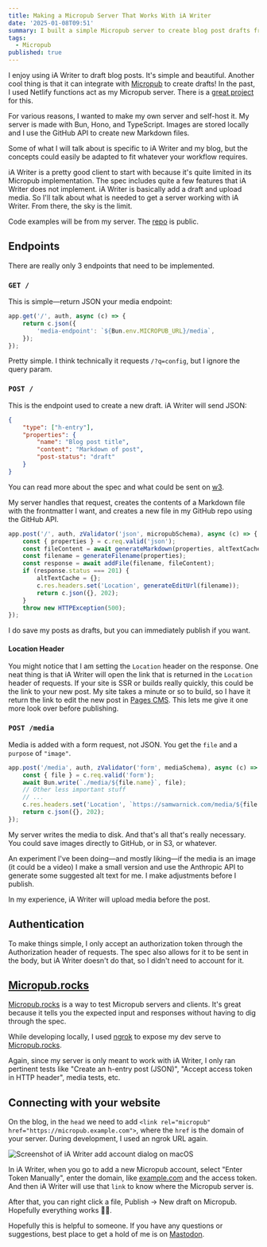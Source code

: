 ```yaml
---
title: Making a Micropub Server That Works With iA Writer
date: '2025-01-08T09:51'
summary: I built a simple Micropub server to create blog post drafts from iA Writer.
tags:
  - Micropub
published: true
---
```

I enjoy using iA Writer to draft blog posts. It's simple and beautiful. Another cool thing is that it can integrate with [Micropub](https://indieweb.org/Micropub) to create drafts! In the past, I used Netlify functions act as my Micropub server. There is a [great project](https://github.com/benjifs/micropub) for this.

For various reasons, I wanted to make my own server and self-host it. My server is made with Bun, Hono, and TypeScript. Images are stored locally and I use the GitHub API to create new Markdown files.

Some of what I will talk about is specific to iA Writer and my blog, but the concepts could easily be adapted to fit whatever your workflow requires.

iA Writer is a pretty good client to start with because it's quite limited in its Micropub implementation. The spec includes quite a few features that iA Writer does not implement. iA Writer is basically add a draft and upload media. So I'll talk about what is needed to get a server working with iA Writer. From there, the sky is the limit.

Code examples will be from my server. The [repo](https://github.com/samwarnick/perfect-cms) is public.

## Endpoints

There are really only 3 endpoints that need to be implemented.

### `GET /`

This is simple—return JSON your media endpoint:

```ts
app.get('/', auth, async (c) => {
    return c.json({
        'media-endpoint': `${Bun.env.MICROPUB_URL}/media`,
    });
});
```

Pretty simple. I think technically it requests `/?q=config`, but I ignore the query param.

### `POST /`

This is the endpoint used to create a new draft. iA Writer will send JSON:

```json
{
    "type": ["h-entry"],
    "properties": {
        "name": "Blog post title",
        "content": "Markdown of post",
        "post-status": "draft"
    }
}
```

You can read more about the spec and what could be sent on [w3](https://www.w3.org/TR/micropub/#json-syntax).

My server handles that request, creates the contents of a Markdown file with the frontmatter I want, and creates a new file in my GitHub repo using the GitHub API.

```ts
app.post('/', auth, zValidator('json', micropubSchema), async (c) => {
    const { properties } = c.req.valid('json');
    const fileContent = await generateMarkdown(properties, altTextCache);
    const filename = generateFilename(properties);
    const response = await addFile(filename, fileContent);
    if (response.status === 201) {
        altTextCache = {};
        c.res.headers.set('Location', generateEditUrl(filename));
        return c.json({}, 202);
    }
    throw new HTTPException(500);
});
```

I do save my posts as drafts, but you can immediately publish if you want.

#### Location Header

You might notice that I am setting the `Location` header on the response. One neat thing is that iA Writer will open the link that is returned in the `Location` header of requests. If your site is SSR or builds really quickly, this could be the link to your new post. My site takes a minute or so to build, so I have it return the link to edit the new post in [Pages CMS](https://pagescms.org). This lets me give it one more look over before publishing.

### `POST /media`

Media is added with a form request, not JSON. You get the `file` and a `purpose` of `"image"`.

```ts
app.post('/media', auth, zValidator('form', mediaSchema), async (c) => {
    const { file } = c.req.valid('form');
    await Bun.write(`./media/${file.name}`, file);
    // Other less important stuff
    // ...
    c.res.headers.set('Location', `https://samwarnick.com/media/${file.name}`);
    return c.json({}, 202);
});
```

My server writes the media to disk. And that's all that's really necessary. You could save images directly to GitHub, or in S3, or whatever.

An experiment I've been doing—and mostly liking—if the media is an image (it could be a video) I make a small version and use the Anthropic API to generate some suggested alt text for me. I make adjustments before I publish.

In my experience, iA Writer will upload media before the post.

## Authentication

To make things simple, I only accept an authorization token through the Authorization header of requests. The spec also allows for it to be sent in the body, but iA Writer doesn't do that, so I didn't need to account for it.

## [Micropub.rocks](https://Micropub.rocks)

[Micropub.rocks](https://micropub.rocks) is a way to test Micropub servers and clients. It's great because it tells you the expected input and responses without having to dig through the spec.

While developing locally, I used [ngrok](https://ngrok.com/docs/agent/cli/) to expose my dev serve to [Micropub.rocks](https://Micropub.rocks).

Again, since my server is only meant to work with iA Writer, I only ran pertinent tests like "Create an h-entry post (JSON)", "Accept access token in HTTP header", media tests, etc.

## Connecting with your website

On the blog, in the `head` we need to add `<link rel="micropub" href="https://micropub.example.com">`, where the `href` is the domain of your server. During development, I used an ngrok URL again.

![Screenshot of iA Writer add account dialog on macOS](https://samwarnick.com/media/iA%20Writer%20Micropub.png)

In iA Writer, when you go to add a new Micropub account, select "Enter Token Manually", enter the domain, like [example.com](https://example.com) and the access token. And then iA Writer will use that `link` to know where the Micropub server is.

After that, you can right click a file, Publish -> New draft on Micropub. Hopefully everything works 🤞🏻.

Hopefully this is helpful to someone. If you have any questions or suggestions, best place to get a hold of me is on [Mastodon](https://mastodon.social/@samwarnick).